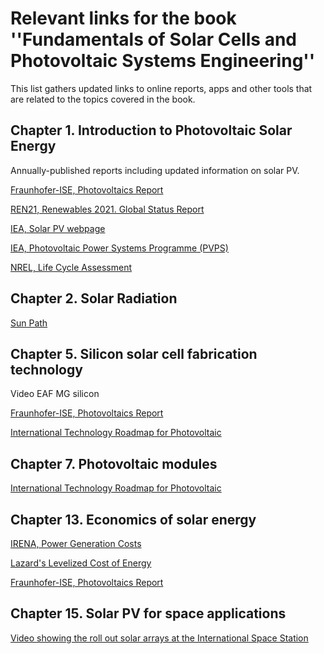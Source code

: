 # Relevant links for the book ''Fundamentals of Solar Cells and Photovoltaic Systems Engineering''

This list gathers updated links to online reports, apps and other tools that are related to the topics covered in the book. 

## Chapter 1. Introduction to Photovoltaic Solar Energy ##

Annually-published reports including updated information on solar PV.

[Fraunhofer-ISE, Photovoltaics Report](https://www.ise.fraunhofer.de/de/veroeffentlichungen/studien/photovoltaics-report.html)

[REN21,  Renewables 2021. Global Status Report](https://www.ren21.net/reports/global-status-report/)

[IEA, Solar PV webpage](https://www.iea.org/reports/solar-pv)

[IEA, Photovoltaic Power Systems Programme (PVPS)](https://iea-pvps.org/snapshot-reports/snapshot-2021)

[NREL, Life Cycle Assessment](https://www.nrel.gov/analysis/life-cycle-assessment.html)


## Chapter 2. Solar Radiation ##

[Sun Path](http://andrewmarsh.com/apps/staging/sunpath3d.html)


## Chapter 5. Silicon solar cell fabrication technology ##

Video EAF MG silicon

[Fraunhofer-ISE, Photovoltaics Report](https://www.ise.fraunhofer.de/de/veroeffentlichungen/studien/photovoltaics-report.html)

[International Technology Roadmap for Photovoltaic](https://itrpv.vdma.org/en/)

## Chapter 7. Photovoltaic modules ##

[International Technology Roadmap for Photovoltaic](https://itrpv.vdma.org/en/)


## Chapter 13.  Economics of solar energy ##

[IRENA,  Power Generation Costs](https://www.irena.org/costs/Power-Generation-Costs)

[Lazard's Levelized Cost of Energy](https://www.lazard.com/perspective/levelized-cost-of-energy-levelized-cost-of-storage-and-levelized-cost-of-hydrogen/)

[Fraunhofer-ISE, Photovoltaics Report](https://www.ise.fraunhofer.de/de/veroeffentlichungen/studien/photovoltaics-report.html)


## Chapter 15.  Solar PV for space applications  ##

[Video showing the roll out solar arrays at the International Space Station](https://twitter.com/Space_Station/status/1406639933796847621)
